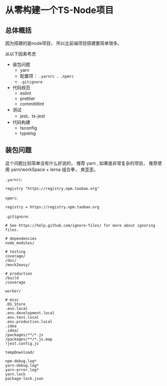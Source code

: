 # 从零构建一个TS-Node项目


## 总体概括
因为搭建的是node项目， 所以比前端项目搭建要简单很多。

从以下因素考虑

- 装包问题
    - yarn 
    - 配置项： `.yarnrc 、.npmrc`
    - `.gitignore`
- 代码规范
    - eslint
    - prettier
    - commititlint
- 测试
    - jest、ts-jest
- 代码构建
    - tsconfig
    - typeing


## 装包问题
这个问题比较简单没有什么好说的， 推荐 yarn , 如果是非常复杂的项目， 推荐使用 yarn/workSpace + lerna 组合拳， 爽歪歪。

`.yarnrc`:
```
registry "https://registry.npm.taobao.org"
```

`npmrc`:                        
```
registry = https://registry.npm.taobao.org
```

`.gitignore`:
```
# See https://help.github.com/ignore-files/ for more about ignoring files.

# dependencies
node_modules/

# testing
coverage/
/doc/
/mock2easy/

# production
/build
/coverage

worker/

# misc
.DS_Store
.env.local
.env.development.local
.env.test.local
.env.production.local
.idea
.idea/
/packages/**/*.js
/packages/**/*.js.map
!jest.config.js

tempDownload/

npm-debug.log*
yarn-debug.log*
yarn-error.log*
yarn.lock
package-lock.json
```
